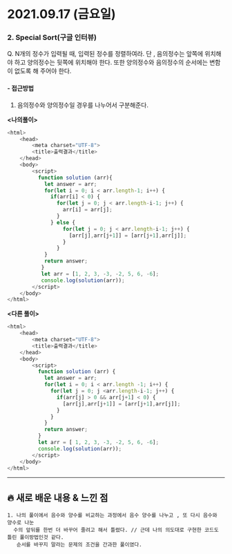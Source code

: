 # 2021.09.17 (금요일)
### **2. Special Sort(구글 인터뷰)**

Q. N개의 정수가 입력될 때, 입력된 정수를 정렬하여라. 
   단 , 음의정수는 앞쪽에 위치해야 하고 양의정수는 뒷쪽에 위치해야 한다.
   또한 양의정수와 음의정수의 순서에는 변함이 없도록 해 주어야 한다.

#### -  접근방법
1. 음의정수와 양의정수일 경우를 나누어서 구분해준다.

**<나의풀이>**
```javascript
<html>
    <head>
        <meta charset="UTF-8">
        <title>출력결과</title>
    </head>
    <body>
        <script>
          function solution (arr){
            let answer = arr;
            for(let i = 0; i < arr.length-1; i++) {
              if(arr[i] < 0) {
                for(let j = 0; j < arr.length-i-1; j++) {
                  arr[i] = arr[j];
                }
              } else {
                  for(let j = 0; j < arr.length-i-1; j++) {
                    [arr[j],arr[j+1]] = [arr[j+1],arr[j]];
                  }
                }
            }
            return answer;
           }
           let arr = [1, 2, 3, -3, -2, 5, 6, -6];
           console.log(solution(arr)); 
        </script>
    </body>
</html>
```


**<다른 풀이>**
```javascript
<html>
    <head>
        <meta charset="UTF-8">
        <title>출력결과</title>
    </head>
    <body>
        <script>
          function solution (arr) {
            let answer = arr;
            for(let i = 0; i < arr.length -1; i++) {
              for(let j = 0; j <arr.length-i-1; j++) {
                if(arr[j] > 0 && arr[j+1] < 0) {
                  [arr[j],arr[j+1]] = [arr[j+1],arr[j]];
                }
              }
            }
            return answer;
          }
          let arr = [ 1, 2, 3, -3, -2, 5, 6, -6];
          console.log(solution(arr));
        </script>
    </body>
</html>
```

---
##  **🔥 새로 배운 내용 & 느낀 점**
    1. 나의 풀이에서 음수와 양수를 비교하는 과정에서 음수 양수를 나누고 , 또 다시 음수와 양수로 나눈 
      수의 앞뒤를 한번 더 바꾸어 줄려고 해서 틀렸다. // 근데 나의 의도대로 구현한 코드도 틀린 풀이방법인것 같다.
       순서를 바꾸지 말라는 문제의 조건을 간과한 풀이였다.